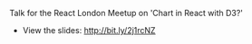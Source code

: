 Talk for the React London Meetup on 'Chart in React with D3?'

* View the slides: http://bit.ly/2j1rcNZ
